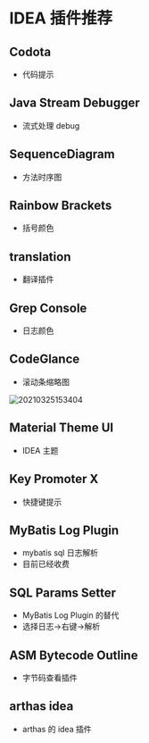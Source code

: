 # IDEA 插件推荐

## Codota

- 代码提示

## Java Stream Debugger

- 流式处理 debug

## SequenceDiagram

- 方法时序图

## Rainbow Brackets

- 括号颜色

## translation

- 翻译插件

## Grep Console

- 日志颜色

## CodeGlance

- 滚动条缩略图

![20210325153404](https://cdn.jsdelivr.net/gh/leiyu1997/ImageHostingService@master/resources/blogs/20210325153404.png)

## Material Theme UI

- IDEA 主题

## Key Promoter X

- 快捷键提示

## MyBatis Log Plugin

- mybatis sql 日志解析
- 目前已经收费

## SQL Params Setter

- MyBatis Log Plugin 的替代
- 选择日志->右键->解析

## ASM Bytecode Outline

- 字节码查看插件

## arthas idea 

- arthas 的 idea 插件
